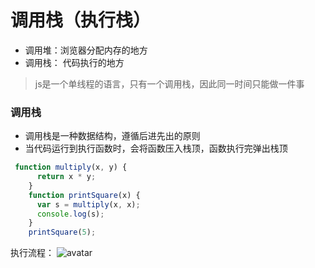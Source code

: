 #  调用栈（执行栈）

- 调用堆：浏览器分配内存的地方
- 调用栈： 代码执行的地方

> js是一个单线程的语言，只有一个调用栈，因此同一时间只能做一件事

### 调用栈
- 调用栈是一种数据结构，遵循后进先出的原则
- 当代码运行到执行函数时，会将函数压入栈顶，函数执行完弹出栈顶
```js
 function multiply(x, y) {
      return x * y;
    }
    function printSquare(x) {
      var s = multiply(x, x);
      console.log(s);
    }
    printSquare(5);

```
执行流程：
![avatar](/1.png)